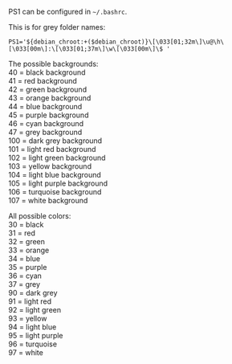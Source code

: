 PS1 can be configured in `~/.bashrc`.

This is for grey folder names:
```
PS1='${debian_chroot:+($debian_chroot)}\[\033[01;32m\]\u@\h\[\033[00m\]:\[\033[01;37m\]\w\[\033[00m\]\$ '
```

The possible backgrounds:\
40  = black background\
41  = red background\
42  = green background\
43  = orange background\
44  = blue background\
45  = purple background\
46  = cyan background\
47  = grey background\
100 = dark grey background\
101 = light red background\
102 = light green background\
103 = yellow background\
104 = light blue background\
105 = light purple background\
106 = turquoise background\
107 = white background

All possible colors:\
30  = black\
31  = red\
32  = green\
33  = orange\
34  = blue\
35  = purple\
36  = cyan\
37  = grey\
90  = dark grey\
91  = light red\
92  = light green\
93  = yellow\
94  = light blue\
95  = light purple\
96  = turquoise\
97  = white

